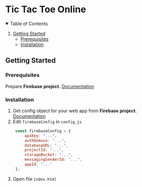 # Tic Tac Toe Online

<!-- TABLE OF CONTENTS -->
<details open="open">
  <summary>Table of Contents</summary>
  <ol>
    <li>
      <a href="#getting-started">Getting Started</a>
      <ul>
        <li><a href="#prerequisites">Prerequisites</a></li>
        <li><a href="#installation">Installation</a></li>
      </ul>
    </li>
  </ol>
</details>

<!-- GETTING STARTED -->
## Getting Started

### Prerequisites

Prepare **Firebase project.** [Documentation](https://docs.kii.com/en/samples/push-notifications/push-notifications-android-fcm/create-project/)

### Installation

1. Get config object for your web app from **Firebase project.** [Documentation](https://support.google.com/firebase/answer/7015592)
2. Edit `firebaseConfig` in `config.js`
   ```js
    const firebaseConfig = {
        apiKey: "...",
        authDomain: "...",
        databaseURL: "...",
        projectId: "...",
        storageBucket: "...",
        messagingSenderId: "...",
        appId: "..."
    };
   ```
3. Open file `index.html`